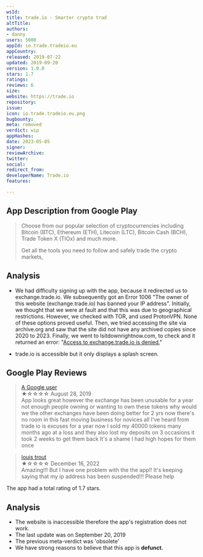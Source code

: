 ```yaml
---
wsId: 
title: trade.io - Smarter crypto trad
altTitle: 
authors:
- danny
users: 5000
appId: io.trade.tradeio.eu
appCountry: 
released: 2019-07-22
updated: 2019-09-20
version: 1.0.0
stars: 1.7
ratings: 
reviews: 6
size: 
website: https://trade.io
repository: 
issue: 
icon: io.trade.tradeio.eu.png
bugbounty: 
meta: removed
verdict: wip
appHashes: 
date: 2023-05-05
signer: 
reviewArchive: 
twitter: 
social: 
redirect_from: 
developerName: Trade.io
features: 

---
```


## App Description from Google Play 

> Choose from our popular selection of cryptocurrencies including Bitcoin (BTC), Ethereum (ETH), Litecoin (LTC), Bitcoin Cash (BCH), Trade Token X (TIOx) and much more.
>
> Get all the tools you need to follow and safely trade the crypto markets,

## Analysis 

- We had difficulty signing up with the app, because it redirected us to exchange.trade.io. We subsequently got an Error 1006 "The owner of this website (exchange.trade.io) has banned your IP address". Initially, we thought that we were at fault and that this was due to geographical restrictions. However, we checked with TOR, and used ProtonVPN. None of these options proved useful. Then, we tried accessing the site via archive.org and saw that the site did not have any archived copies since 2020 to 2023. Finally, we went to Isitdownrightnow.com, to check and it returned an error: "[Access to exchange.trade.io is denied.](https://www.isitdownrightnow.com/exchange.trade.io.html)" 

- trade.io is accessible but it only displays a splash screen.

## Google Play Reviews 

> [A Google user](https://play.google.com/store/apps/details?id=io.trade.tradeio.eu&gl=us)<br>
  ★☆☆☆☆ August 28, 2019 <br>
       App looks great however the exchange has been unusable for a year not enough people owning or wanting to own these tokens why would we the other exchanges have been doing better for 2 yrs now there's no room in this fast moving business for novices all I've heard from trade io is excuses for a year now I sold my 40000 tokens many months ago at a loss and they also lost my deposits on 3 occasions it took 2 weeks to get them back It's a shame I had high hopes for them once

> [louis trout](https://play.google.com/store/apps/details?id=io.trade.tradeio.eu&gl=us)<br>
  ★☆☆☆☆ December 16, 2022 <br>
       Amazing!!! But I have one problem with the the app!! It's keeping saying that my ip address has been suspended!!! Please help

The app had a total rating of 1.7 stars.

## Analysis 

- The website is inaccessible therefore the app's registration does not work. 
- The last update was on September 20, 2019
- The previous meta-verdict was 'obsolete'
- We have strong reasons to believe that this app is **defunct.**